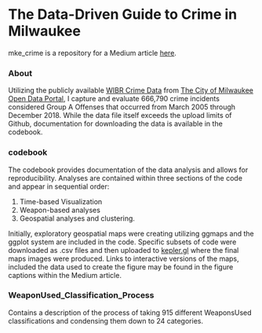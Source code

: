 # The Data-Driven Guide to Crime in Milwaukee 
mke_crime is a repository for a Medium article [here](https://medium.com/p/b6a373f898e9/edit). 

### About
Utilizing the publicly available [WIBR Crime Data](https://data.milwaukee.gov/dataset/wibr) from [The City of Milwaukee Open Data Portal](https://data.milwaukee.gov/), 
I capture and evaluate 666,790 crime incidents considered Group A Offenses that occurred from March 2005 through December 2018.
While the data file itself exceeds the upload limits of Github, documentation for downloading the data is available in the codebook.

### codebook
The codebook provides documentation of the data analysis and allows for reproducibility.
Analyses are contained within three sections of the code and appear in sequential order: 

1) Time-based Visualization 
2) Weapon-based analyses
3) Geospatial analyses and clustering.

Initially, exploratory geospatial maps were creating utilizing ggmaps and the ggplot system are included in the code. 
Specific subsets of code were downloaded as .csv files and then uploaded to [kepler.gl](https://kepler.gl/) where the final maps images were produced.
Links to interactive versions of the maps, included the data used to create the figure may be found in the figure captions within the Medium article.

### WeaponUsed_Classification_Process
Contains a description of the process of taking 915 different WeaponsUsed classifications and condensing them down to 24 categories. 

